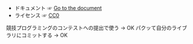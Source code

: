 * ドキュメント ☞ [Go to the document](https://ngtkana.github.io/ac-adapter-rs/)
* ライセンス ☞ [CC0](https://creativecommons.org/publicdomain/zero/1.0/deed.ja)

競技プログラミングのコンテストへの提出で使う → OK
パクッて自分のライブラリにコミットする → OK
